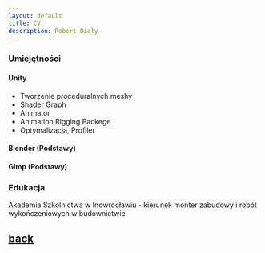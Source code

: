 ```yaml
---
layout: default
title: CV
description: Robert Biały
---
```



### Umiejętności

#### Unity 

* Tworzenie proceduralnych meshy
* Shader Graph
* Animator
* Animation Rigging Packege
* Optymalizacja, Profiler

#### Blender (Podstawy)

#### Gimp (Podstawy)

### Edukacja

Akademia Szkolnictwa w Inowrocławiu - kierunek monter zabudowy i robót wykończeniowych w budownictwie


## [back](./)

